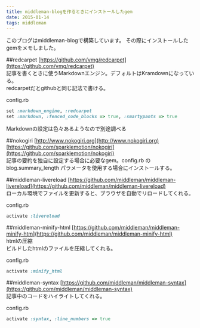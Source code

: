 ```yaml
---
title: middleman-blogを作るときにインストールしたgem
date: 2015-01-14
tags: middleman
---
```


このブログはmiddleman-blogで構築しています。
その際にインストールしたgemをメモしました。


##redcarpet
[https://github.com/vmg/redcarpet](https://github.com/vmg/redcarpet)  
記事を書くときに使うMarkdownエンジン。デフォルトはKramdownになっている。  
redcarpetだとgithubと同じ記法で書ける。

config.rb

```ruby
set :markdown_engine, :redcarpet
set :markdown, :fenced_code_blocks => true, :smartypants => true
```
Markdownの設定は色々あるようなので別途調べる

##nokogiri
[http://www.nokogiri.org](http://www.nokogiri.org)  
[https://github.com/sparklemotion/nokogiri](https://github.com/sparklemotion/nokogiri)  
記事の要約を独自に設定する場合に必要なgem。config.rb の blog.summary_length パラメータを使用する場合にインストールする。

##middleman-livereload
[https://github.com/middleman/middleman-livereload](https://github.com/middleman/middleman-livereload)  
ローカル環境でファイルを更新すると、ブラウザを自動でリロードしてくれる。

config.rb

```ruby
activate :livereload
```

##middleman-minify-html
[https://github.com/middleman/middleman-minify-htm](https://github.com/middleman/middleman-minify-html)  
htmlの圧縮  
ビルドしたhtmlのファイルを圧縮してくれる。

config.rb

```ruby
activate :minify_html
```

##middleman-syntax
[https://github.com/middleman/middleman-syntax](https://github.com/middleman/middleman-syntax)  
記事中のコードをハイライトしてくれる。

config.rb

```ruby
activate :syntax, :line_numbers => true
```
